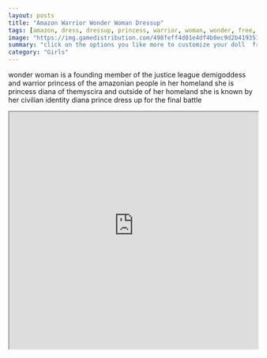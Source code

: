 ```yaml
---
layout: posts
title: "Amazon Warrior Wonder Woman Dressup"
tags: [amazon, dress, dressup, princess, warrior, woman, wonder, free, online, games, oyna, game, free, games, play, play, games]
image: "https://img.gamedistribution.com/498feff4d01e4df4b0ec9d2b41935165.jpg"
summary: "click on the options you like more to customize your doll  free online games oyna game free games play play games"
category: "Girls"
---
```


wonder woman is a founding member of the justice league demigoddess and warrior princess of the amazonian people in her homeland she is princess diana of themyscira and outside of her homeland she is known by her civilian identity diana prince dress up for the final battle

<iframe width="100%" height="480px;" src="https://flash.gamedistribution.com?game=498feff4d01e4df4b0ec9d2b41935165"></iframe>